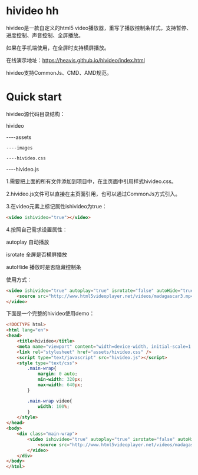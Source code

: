 # hivideo hh
hivideo是一款自定义的html5 video播放器，重写了播放控制条样式，支持暂停、进度控制、声音控制、全屏播放。

如果在手机端使用，在全屏时支持横屏播放。

在线演示地址：https://heavis.github.io/hivideo/index.html

hivideo支持CommonJs、CMD、AMD规范。

# Quick start
hivideo源代码目录结构：

hivideo

----assets

    ----images
    
    ----hivideo.css
    
----hivideo.js


1.需要把上面的所有文件添加到项目中，在主页面中引用样式hivideo.css。

2.hivideo.js文件可以直接在主页面引用，也可以通过CommonJs方式引入。

3.在video元素上标记属性ishivideo为true：
```html
<video ishivideo="true"></video>
```
4.按照自己需求设置属性：

autoplay 自动播放

isrotate 全屏是否横屏播放

autoHide 播放时是否隐藏控制条

使用方式：
```html
<video ishivideo="true" autoplay="true" isrotate="false" autoHide="true">
    <source src="http://www.html5videoplayer.net/videos/madagascar3.mp4" type="video/mp4">
</video>
```
下面是一个完整的hivideo使用demo：
```html
<!DOCTYPE html>
<html lang="en">
<head>
    <title>hivideo</title>
    <meta name="viewport" content="width=device-width, initial-scale=1.0">
    <link rel="stylesheet" href="assets/hivideo.css" />
    <script type="text/javascript" src="hivideo.js"></script>
    <style type="text/css">
        .main-wrap{
            margin: 0 auto;
            min-width: 320px;
            max-width: 640px;
        }

        .main-wrap video{
            width: 100%;
        }
    </style>
</head>
<body>
    <div class="main-wrap">
        <video ishivideo="true" autoplay="true" isrotate="false" autoHide="true">
            <source src="http://www.html5videoplayer.net/videos/madagascar3.mp4" type="video/mp4">
        </video>
    </div>
</body>
</html>
```


